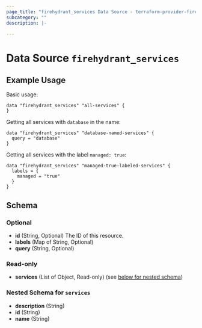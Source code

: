 ```yaml
---
page_title: "firehydrant_services Data Source - terraform-provider-firehydrant"
subcategory: ""
description: |-

---
```


# Data Source `firehydrant_services`

## Example Usage

Basic usage:
```hcl
data "firehydrant_services" "all-services" {
}
```

Getting all services with `database` in the name:
```hcl
data "firehydrant_services" "database-named-services" {
  query = "database"
}
```

Getting all services with the label `managed: true`:
```hcl
data "firehydrant_services" "managed-true-labeled-services" {
  labels = {
    managed = "true"
  }
}
```

## Schema

### Optional

- **id** (String, Optional) The ID of this resource.
- **labels** (Map of String, Optional)
- **query** (String, Optional)

### Read-only

- **services** (List of Object, Read-only) (see [below for nested schema](#nestedatt--services))

<a id="nestedatt--services"></a>
### Nested Schema for `services`

- **description** (String)
- **id** (String)
- **name** (String)
